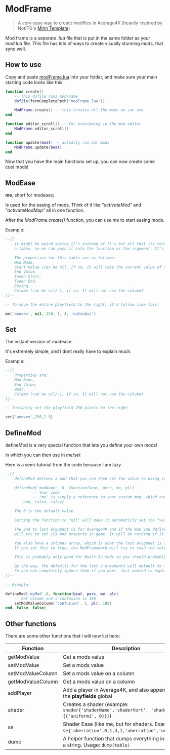# ModFrame
> A very easy way to create modfiles in Average4K (heavily inspired by NotITG's [Mirin Template](https://xerool.github.io/notitg-mirin/))

Mod frame is a seperate *.lua* file that is put in the same folder as your *mod.lua* file. 
This file has lots of ways to create visually stunning mods, that sync well.

## How to use

Copy and paste [modFrame.lua](modFrame.lua) into your folder, and make sure your main starting code looks like this:

```lua
function create()
    -- This dofile runs modFrame
    dofile(formCompletePath("modFrame.lua"))

    ModFrame.create() -- this creates all the mods we can use
end

function editor_scroll() -- for previewing in the mod editor
    ModFrame.editor_scroll()
end

function update(beat) -- actually run our mods
    ModFrame.update(beat)
end
```

Now that you have the main functions set up, you can now create some cool mods!

## ModEase

**me**, short for modease;

Is used for the easing of mods. Think of it like *"activateMod"* and *"activateModMap"* all in one function.

After the *ModFrame.create()* function, you can use *me* to start easing mods.

Example:

```lua
--[[
    it might be weird seeing {}'s instead of ()'s but all that its really doing is letting us create
    a table, so we can pass it into the function as the argument. It's basically equivalent to, func({tableValue, tableValue, etc})

    The properties for this table are as follows:
    Mod Name,
    Start Value (can be nil. If so, it will take the current value of the mod at runtime),
    End Value,
    Tween Start,
    Tween End,
    Easing,
    Column (can be nil/-1, if so. It will not use the column)
]]--

-- To move the entire playfield to the right, it'd follow like this:

me{'amovex', nil, 250, 1, 4, 'outcubic'}
```

## Set

The instant version of modease.

It's extremely simple, and I dont really have to explain much.

Example:

```lua
--[[
    Properties are:
    Mod Name,
    End Value,
    Beat,
    Column (can be nil/-1, if so. It will not use the column)
]]--

-- Instantly set the playfield 250 pixels to the right

set{'amovex',250,2.9}
```

## DefineMod

defineMod is a very special function that lets you define your own mods!

In which you can then use in *me*/*set*

Here is a semi-tutorial from the code because I am lazy.

```lua
--[[
    defineMod defines a mod that you can then set the value to using setModValue/setModValueColumn

    defineMod{'modName', 0, function(beat, perc, me, plr)
            -- Your code
            -- "me" is simply a reference to your custom mod, which contains a .value property you can set
        end, false, false}

    The 0 is the default value.

    Setting the function to "nil" will make it automaticly set the "value" property

    The 2nd to last argument is for Average4K and if the mod you defined is a Built-In mod, as setting that argument to true
    will try to set its mod property in game. It will do nothing if it was not found though.

    You also have a columns array, which is what the last arugmnet is specifying. Its if this mod affects only one column.
    If you set this to true, the ModFramework will try to read the columns array and set each columns property.

    This is probably only good for Built-In mods so you should probably ignore it.

    By the way, the defaults for the last 2 arguments will default to false if set to nil. 
    So you can completely ignore them if you want. Just wanted to explain it :)
]]--

-- Example:

defineMod{'myMod',0, function(beat, perc, me, plr)
    -- Set column one's confusion to 180
    setModValueColumn('confusion', 1, plr, 180)
end, false, false}
```

## Other functions

There are some other functions that I will now list here:

| Function | Description |
| --- |----------- |
| getModValue | Get a mods value |
| setModValue | Set a mods value |
| setModValueColumn | Set a mods value on a column |
| getModValueColumn | Get a mods value on a column |
| addPlayer | Add a player in Average4K, and also append it's id to the **playfields** global |
| shader | Creates a shader (example: `shader{'shaderName','shaderVert', 'shaderFrag', {{'uniform1', 0}}}`) |
| se | Shader Ease (like me, but for shaders. Example: `se{'aberration',0,1,4,1,'aberration','outCubic'}`) |
| dump | A helper function that dumps everything in a table to a string. Usage: `dump(table)` |
